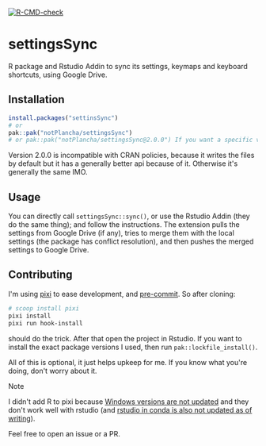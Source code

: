 <!-- badges: start -->
[![R-CMD-check](https://github.com/notPlancha/settingsSync/actions/workflows/R-CMD-check.yaml/badge.svg)](https://github.com/notPlancha/settingsSync/actions/workflows/R-CMD-check.yaml)
<!-- badges: end -->

# settingsSync
R package and Rstudio Addin to sync its settings, keymaps and keyboard shortcuts, using Google Drive.

## Installation
```r
install.packages("settinsSync")
# or
pak::pak("notPlancha/settingsSync")
# or pak::pak("notPlancha/settingsSync@2.0.0") If you want a specific version
```
Version 2.0.0 is incompatible with CRAN policies, because it writes the files by default but it has a generally better api because of it.
Otherwise it's generally the same IMO.

## Usage
You can directly call `settingsSync::sync()`, or use the Rstudio Addin (they do the same thing); and follow the instructions. The extension pulls the settings from Google Drive (if any), tries to merge them with the local settings (the package has conflict resolution), and then pushes the merged settings to Google Drive.

## Contributing
I'm using [pixi](https://github.com/prefix-dev/pixi) to ease development, and [pre-commit](https://pre-commit.com/). So after cloning:

```bash
# scoop install pixi
pixi install
pixi run hook-install
```
should do the trick. After that open the project in Rstudio. If you want to 
install the exact package versions I used, then run `pak::lockfile_install()`.

All of this is optional, it just helps upkeep for me. If you know what you're doing,
don't worry about it.

> [!NOTE]  
> I didn't add R to pixi because [Windows versions are not updated](https://github.com/conda-forge/r-base-feedstock/issues/248) and they don't work well  with rstudio (and [rstudio in conda is also not updated as of writing](https://github.com/conda-forge/rstudio-feedstock/issues/29)).

Feel free to open an issue or a PR.
